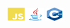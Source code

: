 

<div style="display: inline_block"><br>
  <img align="center" alt="João-Js" height="30" width="40" src="https://raw.githubusercontent.com/devicons/devicon/master/icons/javascript/javascript-plain.svg">
  <img align="center" alt="João-Java" height="30" width="40" src="https://raw.githubusercontent.com/devicons/devicon/master/icons/java/java-original.svg">
  <img align="center" alt="João-Cpp" height="30" width="40" src="https://github.com/devicons/devicon/blob/master/icons/cplusplus/cplusplus-original.svg"> 
</div>

<div>
  
  ##
 
</div> 



